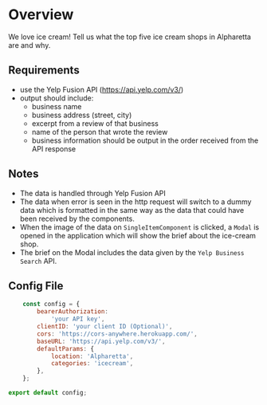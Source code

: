 # Overview

We love ice cream! Tell us what the top five ice cream shops in Alpharetta are and why.

## Requirements
- use the Yelp Fusion API (https://api.yelp.com/v3/)
- output should include:
  - business name
  - business address (street, city)
  - excerpt from a review of that business
  - name of the person that wrote the review
  - business information should be output in the order received from the API response

## Notes
- The data is handled through Yelp Fusion API
- The data when error is seen in the http request will switch to a dummy data which is formatted in the same way as the data that could have been received by the components.
- When the image of the data on `SingleItemComponent` is clicked, a `Modal` is opened in the application which will show the brief about the ice-cream shop.
- The brief on the Modal includes the data given by the `Yelp Business Search` API.

## Config File
```js
    const config = {
        bearerAuthorization:
            'your API key',
        clientID: 'your client ID (Optional)',
        cors: 'https://cors-anywhere.herokuapp.com/',
        baseURL: 'https://api.yelp.com/v3/',
        defaultParams: {
            location: 'Alpharetta',
            categories: 'icecream',
        },
    };

export default config;
```
